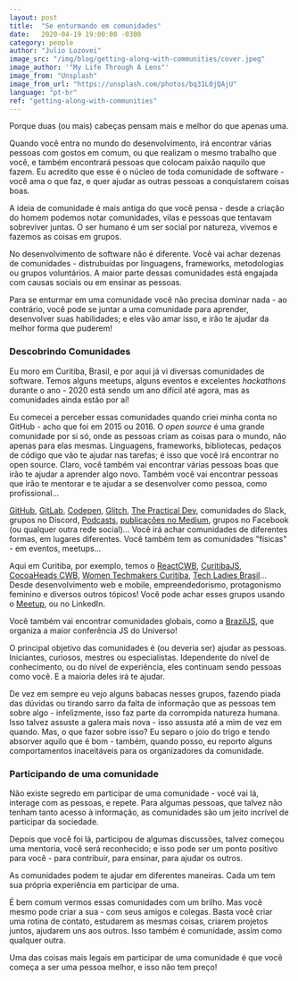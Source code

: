 ```yaml
---
layout: post
title:  "Se enturmando em comunidades"
date:   2020-04-19 19:00:00 -0300
category: people
author: "Julio Lozovei"
image_src: "/img/blog/getting-along-with-communities/cover.jpeg"
image_author: '"My Life Through A Lens"'
image_from: "Unsplash"
image_from_url: "https://unsplash.com/photos/bq31L0jQAjU"
language: "pt-br"
ref: "getting-along-with-communities"
---
```

Porque duas (ou mais) cabeças pensam mais e melhor do que apenas uma.
<!--more-->
Quando você entra no mundo do desenvolvimento, irá encontrar várias pessoas com gostos em comum, ou que realizam o mesmo trabalho que você, e também encontrará pessoas que colocam paixão naquilo que fazem. Eu acredito que esse é o núcleo de toda comunidade de software - você ama o que faz, e quer ajudar as outras pessoas a conquistarem coisas boas.

A ideia de comunidade é mais antiga do que você pensa - desde a criação do homem podemos notar comunidades, vilas e pessoas que tentavam sobreviver juntas. O ser humano é um ser social por natureza, vivemos e fazemos as coisas em grupos.

No desenvolvimento de software não é diferente. Você vai achar dezenas de comunidades - distrubuídas por linguagens, frameworks, metodologias ou grupos voluntários. A maior parte dessas comunidades está engajada com causas sociais ou em ensinar as pessoas.

Para se enturmar em uma comunidade você não precisa dominar nada - ao contrário, você pode se juntar a uma comunidade para aprender, desenvolver suas habilidades; e eles vão amar isso, e irão te ajudar da melhor forma que puderem!


### Descobrindo Comunidades
Eu moro em Curitiba, Brasil, e por aqui já vi diversas comunidades de software. Temos alguns meetups, alguns eventos e excelentes _hackathons_ durante o ano - 2020 está sendo um ano difícil até agora, mas as comunidades ainda estão por aí!

Eu comecei a perceber essas comunidades quando criei minha conta no GitHub - acho que foi em 2015 ou 2016. O _open source_ é uma grande comunidade por si só, onde as pessoas criam as coisas para o mundo, não apenas para elas mesmas. Linguagens, frameworks, bibliotecas, pedaços de código que vão te ajudar nas tarefas; é isso que você irá encontrar no open source. Claro, você também vai encontrar várias pessoas boas que irão te ajudar a aprender algo novo. Também você vai encontrar pessoas que irão te mentorar e te ajudar a se desenvolver como pessoa, como profissional...


[GitHub](https://github.com/explore), [GitLab](https://gitlab.com/explore), [Codepen](https://blog.codepen.io/), [Glitch](https://support.glitch.com/), [The Practical Dev](https://dev.to/), comunidades do Slack, grupos no Discord, [Podcasts](https://www.reddit.com/r/learnprogramming/comments/8ievpz/good_programming_podcasts_on_spotify/), [publicações no Medium](https://medium.com/tag/software-development), grupos no Facebook (ou qualquer outra rede social)... Você irá achar comunidades de diferentes formas, em lugares diferentes. Você também tem as comunidades "físicas" - em eventos, meetups...

Aqui em Curitiba, por exemplo, temos o [ReactCWB](https://www.meetup.com/pt-BR/ReactJS-CWB/), [CuritibaJS](https://www.meetup.com/pt-BR/curitibajs/), [CocoaHeads CWB](https://www.meetup.com/pt-BR/CocoaHeads-CWB/), [Women Techmakers Curitiba](https://www.meetup.com/pt-BR/Women-Techmakers-Curitiba/), [Tech Ladies Brasil](https://pt.linkedin.com/company/tech-ladies-brasil)... Desde desenvolvimento web e mobile, empreendedorismo, protagonismo feminino e diversos outros tópicos! Você pode achar esses grupos usando o [Meetup](https://meetup.com), ou no LinkedIn.

Você também vai encontrar comunidades globais, como a [BrazilJS](https://braziljs.org/por-que-devo-ir-braziljs/), que organiza a maior conferência JS do Universo!

O principal objetivo das comunidades é (ou deveria ser) ajudar as pessoas. Iniciantes, curiosos, mestres ou especialistas. Idependente do nível de conhecimento, ou do nível de experiência, eles continuam sendo pessoas como você. E a maioria deles irá te ajudar.

De vez em sempre eu vejo alguns babacas nesses grupos, fazendo piada das dúvidas ou tirando sarro da falta de informação que as pessoas tem sobre algo - infelizmente, isso faz parte da corrompida natureza humana. Isso talvez assuste a galera mais nova - isso assusta até a mim de vez em quando. Mas, o que fazer sobre isso? Eu separo o joio do trigo e tendo absorver aquilo que é bom - também, quando posso, eu reporto alguns comportamentos inaceitáveis para os organizadores da comunidade.


### Participando de uma comunidade
Não existe segredo em participar de uma comunidade - você vai lá, interage com as pessoas, e repete. Para algumas pessoas, que talvez não tenham tanto acesso à informação, as comunidades são um jeito incrível de participar da sociedade.

Depois que você foi lá, participou de algumas discussões, talvez começou uma mentoria, você será reconhecido; e isso pode ser um ponto positivo para você - para contribuir, para ensinar, para ajudar os outros.

As comunidades podem te ajudar em diferentes maneiras. Cada um tem sua própria experiência em participar de uma.

É bem comum vermos essas comunidades com um brilho. Mas você mesmo pode criar a sua - com seus amigos e colegas. Basta você criar uma rotina de contato, estudarem as mesmas coisas, criarem projetos juntos, ajudarem uns aos outros. Isso também é comunidade, assim como qualquer outra.

Uma das coisas mais legais em participar de uma comunidade é que você começa a ser uma pessoa melhor, e isso não tem preço!
